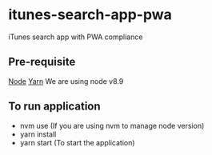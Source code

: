 # itunes-search-app-pwa
iTunes search app with PWA compliance

## Pre-requisite
[Node](https://nodejs.org/en/)
[Yarn](https://yarnpkg.com/en/)
We are using node v8.9

## To run application
- nvm use (If you are using nvm to manage node version)
- yarn install
- yarn start (To start the application)
